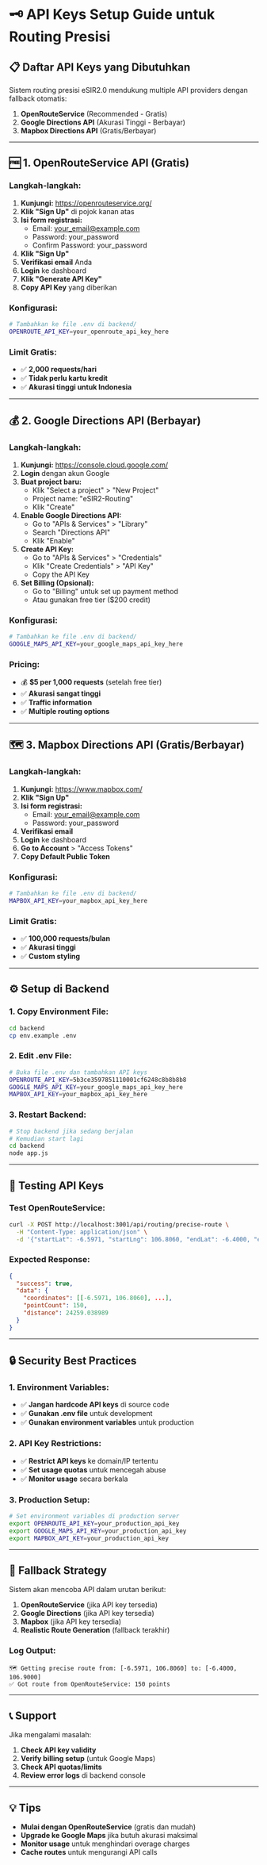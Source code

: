 # 🗝️ API Keys Setup Guide untuk Routing Presisi

## 📋 Daftar API Keys yang Dibutuhkan

Sistem routing presisi eSIR2.0 mendukung multiple API providers dengan fallback otomatis:

1. **OpenRouteService** (Recommended - Gratis)
2. **Google Directions API** (Akurasi Tinggi - Berbayar)
3. **Mapbox Directions API** (Gratis/Berbayar)

---

## 🆓 1. OpenRouteService API (Gratis)

### Langkah-langkah:
1. **Kunjungi:** https://openrouteservice.org/
2. **Klik "Sign Up"** di pojok kanan atas
3. **Isi form registrasi:**
   - Email: your_email@example.com
   - Password: your_password
   - Confirm Password: your_password
4. **Klik "Sign Up"**
5. **Verifikasi email** Anda
6. **Login** ke dashboard
7. **Klik "Generate API Key"**
8. **Copy API Key** yang diberikan

### Konfigurasi:
```bash
# Tambahkan ke file .env di backend/
OPENROUTE_API_KEY=your_openroute_api_key_here
```

### Limit Gratis:
- ✅ **2,000 requests/hari**
- ✅ **Tidak perlu kartu kredit**
- ✅ **Akurasi tinggi untuk Indonesia**

---

## 💰 2. Google Directions API (Berbayar)

### Langkah-langkah:
1. **Kunjungi:** https://console.cloud.google.com/
2. **Login** dengan akun Google
3. **Buat project baru:**
   - Klik "Select a project" > "New Project"
   - Project name: "eSIR2-Routing"
   - Klik "Create"
4. **Enable Google Directions API:**
   - Go to "APIs & Services" > "Library"
   - Search "Directions API"
   - Klik "Enable"
5. **Create API Key:**
   - Go to "APIs & Services" > "Credentials"
   - Klik "Create Credentials" > "API Key"
   - Copy the API Key
6. **Set Billing (Opsional):**
   - Go to "Billing" untuk set up payment method
   - Atau gunakan free tier ($200 credit)

### Konfigurasi:
```bash
# Tambahkan ke file .env di backend/
GOOGLE_MAPS_API_KEY=your_google_maps_api_key_here
```

### Pricing:
- 💰 **$5 per 1,000 requests** (setelah free tier)
- ✅ **Akurasi sangat tinggi**
- ✅ **Traffic information**
- ✅ **Multiple routing options**

---

## 🗺️ 3. Mapbox Directions API (Gratis/Berbayar)

### Langkah-langkah:
1. **Kunjungi:** https://www.mapbox.com/
2. **Klik "Sign Up"**
3. **Isi form registrasi:**
   - Email: your_email@example.com
   - Password: your_password
4. **Verifikasi email**
5. **Login** ke dashboard
6. **Go to Account** > "Access Tokens"
7. **Copy Default Public Token**

### Konfigurasi:
```bash
# Tambahkan ke file .env di backend/
MAPBOX_API_KEY=your_mapbox_api_key_here
```

### Limit Gratis:
- ✅ **100,000 requests/bulan**
- ✅ **Akurasi tinggi**
- ✅ **Custom styling**

---

## ⚙️ Setup di Backend

### 1. Copy Environment File:
```bash
cd backend
cp env.example .env
```

### 2. Edit .env File:
```bash
# Buka file .env dan tambahkan API keys
OPENROUTE_API_KEY=5b3ce3597851110001cf6248c8b8b8b8
GOOGLE_MAPS_API_KEY=your_google_maps_api_key_here
MAPBOX_API_KEY=your_mapbox_api_key_here
```

### 3. Restart Backend:
```bash
# Stop backend jika sedang berjalan
# Kemudian start lagi
cd backend
node app.js
```

---

## 🧪 Testing API Keys

### Test OpenRouteService:
```bash
curl -X POST http://localhost:3001/api/routing/precise-route \
  -H "Content-Type: application/json" \
  -d '{"startLat": -6.5971, "startLng": 106.8060, "endLat": -6.4000, "endLng": 106.9000}'
```

### Expected Response:
```json
{
  "success": true,
  "data": {
    "coordinates": [[-6.5971, 106.8060], ...],
    "pointCount": 150,
    "distance": 24259.038989
  }
}
```

---

## 🔒 Security Best Practices

### 1. Environment Variables:
- ✅ **Jangan hardcode API keys** di source code
- ✅ **Gunakan .env file** untuk development
- ✅ **Gunakan environment variables** untuk production

### 2. API Key Restrictions:
- ✅ **Restrict API keys** ke domain/IP tertentu
- ✅ **Set usage quotas** untuk mencegah abuse
- ✅ **Monitor usage** secara berkala

### 3. Production Setup:
```bash
# Set environment variables di production server
export OPENROUTE_API_KEY=your_production_api_key
export GOOGLE_MAPS_API_KEY=your_production_api_key
export MAPBOX_API_KEY=your_production_api_key
```

---

## 🚀 Fallback Strategy

Sistem akan mencoba API dalam urutan berikut:

1. **OpenRouteService** (jika API key tersedia)
2. **Google Directions** (jika API key tersedia)
3. **Mapbox** (jika API key tersedia)
4. **Realistic Route Generation** (fallback terakhir)

### Log Output:
```
🗺️ Getting precise route from: [-6.5971, 106.8060] to: [-6.4000, 106.9000]
✅ Got route from OpenRouteService: 150 points
```

---

## 📞 Support

Jika mengalami masalah:

1. **Check API key validity**
2. **Verify billing setup** (untuk Google Maps)
3. **Check API quotas/limits**
4. **Review error logs** di backend console

---

## 💡 Tips

- **Mulai dengan OpenRouteService** (gratis dan mudah)
- **Upgrade ke Google Maps** jika butuh akurasi maksimal
- **Monitor usage** untuk menghindari overage charges
- **Cache routes** untuk mengurangi API calls

